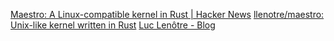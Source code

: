 
[Maestro: A Linux-compatible kernel in Rust | Hacker News](https://news.ycombinator.com/item?id=38852360)
[llenotre/maestro: Unix-like kernel written in Rust](https://github.com/llenotre/maestro)
[Luc Lenôtre - Blog](https://blog.lenot.re/)
